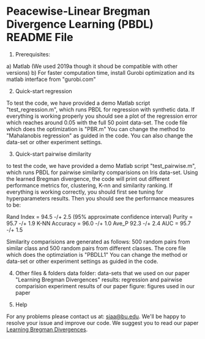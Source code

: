 Peacewise-Linear Bregman Divergence Learning (PBDL) README File
=================================================

1. Prerequisites:

a) Matlab (We used 2019a though it shoud be compatible with other versions)
b) For faster computation time, install Gurobi optimization and its matlab interface from "gurobi.com" 

2. Quick-start regression

To test the code, we have provided a demo Matlab script "test_regression.m", which runs
PBDL for regression with synthetic data. If everything is working properly you should
see a plot of the regression error which reaches around 0.05 with the full 50 point data-set.
The code file which does the optimization is "PBR.m"
You can change the method to "Mahalanobis regression" as guided in the code.
You can also change the data-set or other experiment settings. 

3. Quick-start pairwise dimilarity

to test the code, we have provided a demo Matlab script "test_pairwise.m", which runs PBDL
for pairwise similarity comparisions on Iris data-set. Using the learned Bregman divergence,
the code will print out different performance metrics for, clustering, K-nn and similarity ranking.
If everything is working correctly, you should first see tuning for hyperparameters results.
Then you should see the performance measures to be:

Rand Index = 94.5  -/+  2.5             (95%  approximate confidence interval)
Purity = 95.7  -/+  1.9
K-NN Accuracy = 96.0  -/+  1.0 
Ave_P 92.3  -/+  2.4
AUC = 95.7  -/+  1.5

Similarity comparisions are generated as follows: 500 random pairs from similar class and 500
random pairs from different classes. The core file which does the optimziation is "PBDLL1"
You can change the method or data-set or other experiment settings as guided in the code.

4. Other files & folders
data folder: data-sets that we used on our paper "Learning Bregman Divergences"
results: regression and pairwise comparision experiment results of our paper
figure: figures used in our paper

5. Help

For any problems please contact us at: siaa@bu.edu. We'll be happy to 
resolve your issue and improve our code.
We suggest you to read our paper [Learning Bregman Divergences](https://arxiv.org/abs/1905.11545).